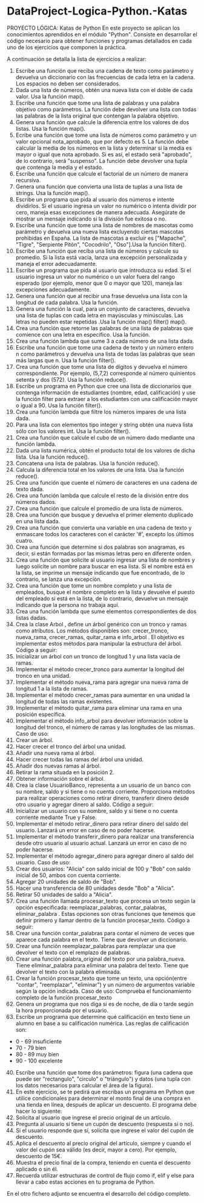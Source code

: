 # DataProject-Logica-Python.-Katas

PROYECTO LÓGICA: Katas de Python 
En este proyecto se aplican los conocimientos aprendidos en el módulo "Python". Consiste en desarrollar el código necesario para obtener funciones y programas detallados en cada uno de los ejercicios que componen la práctica.

A continuación se detalla la lista de ejercicios a realizar:

1. Escribe una función que reciba una cadena de texto como parámetro y devuelva un diccionario con las frecuencias de cada letra en la cadena. Los espacios no deben ser considerados.
2. Dada una lista de números, obtén una nueva lista con el doble de cada valor. Usa la función map().
3. Escribe una función que tome una lista de palabras y una palabra objetivo como parámetros. La función debe devolver una lista con todas las palabras de la lista original que contengan la palabra objetivo.
4. Genera una función que calcule la diferencia entre los valores de dos listas. Usa la función map().
5. Ecribe una función que tome una lista de números como parámetro y un valor opcional nota_aprobado, que por defecto es 5. La función debe calcular la media de los números en la lista y determinar si la media es mayor o igual que nota aprobado. Si es así, el estado será "aprobado", de lo contrario, será "suspenso". La función debe devolver una tupla que contenga la media y el estado.
6. Escribe una función que calcule el factorial de un número de manera recursiva.
7. Genera una función que convierta una lista de tuplas a una lista de strings. Usa la función map().
8. Escribe un programa que pida al usuario dos números e intente dividirlos. Si el usuario ingresa un valor no numérico o intenta dividir por cero, maneja esas excepciones de manera adecuada. Asegúrate de mostrar un mensaje indicando si la división fue exitosa o no.
9. Escribe una función que tome una lista de nombres de mascotas como parámetro y devuelva una nueva lista excluyendo ciertas mascotas prohibidas en España. La lista de mascotas a excluir es ["Mapache", "Tigre", "Serpiente Pitón", "Cocodrilo", "Oso"].Usa la función filter().
10. Escribe una función que reciba una lista de números y calcule su promedio. Si la lista está vacía, lanza una excepción personalizada y maneja el error adecuadamente.
11. Escribe un programa que pida al usuario que introduzca su edad. Si el usuario ingresa un valor no numérico o un valor fuera del rango esperado (por ejemplo, menor que 0 o mayor que 120), maneja las excepciones adecuadamente.
12. Genera una función que al recibir una frase devuelva una lista con la longitud de cada palabra. Usa la función.
13. Genera una función la cual, para un conjunto de caracteres, devuelva una lista de tuplas con cada letra en mayúsculas y minúsculas. Las letras no pueden estar repetidas .Usa la función map() filter() map().
14. Crea una función que retorne las palabras de una lista de palabras que comience con una letra en especifico. Usa la función.
15. Crea una función lambda que  sume 3 a cada número de una lista dada.
16. Escribe una función que tome una cadena de texto y un número entero n como parámetros y devuelva una lista de todas las palabras que sean más largas que n. Usa la función filter().
17. Crea una función que tome una lista de dígitos y devuelva el número correspondiente. Por ejemplo, (5,7,2) corresponde al número quinientos setenta y dos (572). Usa la función reduce().
18. Escribe un programa en Python que cree una lista de diccionarios que contenga información de estudiantes (nombre, edad, calificación) y use la función filter para extraer a los estudiantes con una calificación mayor o igual a 90. Usa la función filter().
19. Crea una función lambda que filtre los números impares de una lista dada.
20. Para una lista con elementos tipo integer y string obtén una nueva lista sólo con los valores int. Usa la función filter().
21. Crea una función que calcule el cubo de un número dado mediante una función lambda.
22. Dada una lista numérica, obtén el producto total de los valores de dicha lista. Usa la función reduce().
23. Concatena una lista de palabras. Usa la función reduce().
24. Calcula la diferencia total en los valores de una lista. Usa la función reduce().
25. Crea una función que cuente el número de caracteres en una cadena de texto dada.
26. Crea una función lambda que calcule el resto de la división entre dos números dados.
27. Crea una función que calcule el promedio de una lista de números.
28. Crea una función que busque y devuelva el primer elemento duplicado en una lista dada.
29. Crea una función que convierta una variable en una cadena de texto y enmascare todos los caracteres  con el carácter '#', excepto los últimos cuatro.
30. Crea una función que determine si dos palabras son anagramas, es decir, si están formadas por las mismas letras pero en diferente orden.
31. Crea una función que solicite al usuario ingresar una lista de nombres y luego solicite un nombre para buscar en esa lista. Si el nombre está en la lista, se imprime un mensaje indicando que fue encontrado, de lo contrario, se lanza una excepción.
32. Crea una función que tome un nombre completo y una lista de empleados, busque el nombre completo en la lista y devuelve el puesto del empleado si está en la lista, de lo contrario, devuelve un mensaje indicando que la persona no trabaja aquí.
33. Crea una función lambda que sume elementos correspondientes de dos listas dadas.
34. Crea la clase Arbol , define un árbol genérico con un tronco y ramas como atributos. Los métodos disponibles son: crecer_tronco, nueva_rama, crecer_ramas, quitar_rama e 
info_arbol . El objetivo es implementar estos métodos para manipular la estructura del árbol.
 Código a seguir:
 1. Inicializar un árbol con un tronco de longitud 1 y una lista vacía de ramas.
 2. Implementar el método crecer_tronco para aumentar la longitud del tronco en una unidad.
 3. Implementar el método nueva_rama para agregar una nueva rama de longitud 1 a la lista de ramas.
 4. Implementar el método crecer_ramas para aumentar en una unidad la longitud de todas las ramas existentes.
 5. Implementar el método quitar_rama para eliminar una rama en una posición específica.
 6. Implementar el método info_arbol para devolver información sobre la longitud del tronco, el número de ramas y las longitudes de las 
mismas.
 Caso de uso:
 1. Crear un árbol.
 2. Hacer crecer el tronco del árbol una unidad.
 3. Añadir una nueva rama al árbol.
 4. Hacer crecer todas las ramas del árbol una unidad.
 5. Añadir dos nuevas ramas al árbol.
 6. Retirar la rama situada en la posición 2.
 7. Obtener información sobre el árbol.
35. Crea la clase UsuarioBanco, representa a un usuario de un banco con su nombre, saldo y si tiene o no cuenta corriente. Proporciona métodos para realizar operaciones como retirar dinero, transferir dinero desde otro usuario y agregar dinero al saldo.
 Código a seguir:
 1. Inicializar un usuario con su nombre, saldo y si tiene o no cuenta corriente mediante True y False.
 2. Implementar el método retirar_dinero para retirar dinero del saldo del usuario. Lanzará un error en caso de no poder hacerse.
 3. Implementar el método transferir_dinero para realizar una transferencia desde otro usuario al usuario actual. Lanzará un error en caso de no poder hacerse.
 4. Implementar el método agregar_dinero para agregar dinero al saldo del usuario.
 Caso de uso:
  1. Crear dos usuarios: "Alicia" con saldo inicial de 100 y "Bob" con saldo inicial de 50, ambos con cuenta corriente.
  2. Agregar 20 unidades de saldo de "Bob".
  3. Hacer una transferencia de 80 unidades desde "Bob" a "Alicia".
  4. Retirar 50 unidades de saldo a "Alicia".
 37. Crea una función llamada procesar_texto que procesa un texto según la opción especificada: reemplazar_palabras, contar_palabras, eliminar_palabra . Estas opciones son otras funciones que tenemos que definir primero y llamar dentro de la función procesar_texto.
Código a seguir:
 1. Crear una función contar_palabras para contar el número de veces que aparece cada palabra en el texto. Tiene que devolver un diccionario.
 2. Crear una función reemplazar_palabras para remplazar una que devolver el texto con el remplazo de palabras.
 3. Crear una función palabra_original del texto por una palabra_nueva. Tiene eliminar_palabra para eliminar una palabra del texto. Tiene que devolver el texto con la palabra 
eliminada.
 4. Crear la función procesar_texto que tome un texto, una opción(entre "contar", "reemplazar", "eliminar") y un número de argumentos variable según la opción indicada.
 Caso de uso:
 Comprueba el funcionamiento completo de la función procesar_texto
38. Genera un programa que nos diga si es de noche, de día o tarde según la hora proporcionada por el usuario.
39. Escribe un programa que determine qué calificación en texto tiene un alumno en base a su calificación numérica. 
Las reglas de calificación son:
 - 0 - 69 insuficiente
 - 70 - 79 bien
 - 80 - 89 muy bien
 - 90 - 100 excelente
40. Escribe una función que tome dos parámetros: figura (una cadena que puede ser "rectangulo", "circulo" o "triángulo") y datos (una tupla con los datos necesarios para calcular el área de la figura).
41. En este ejercicio, se te pedirá que escribas un programa en Python que utilice condicionales para determinar el monto final de una compra en una tienda en línea, después de aplicar un descuento. El programa debe hacer lo siguiente:
 1. Solicita al usuario que ingrese el precio original de un artículo.
 2. Pregunta al usuario si tiene un cupón de descuento (respuesta sí o no).
 3. Si el usuario responde que sí, solicita que ingrese el valor del cupón de descuento.
 4. Aplica el descuento al precio original del artículo, siempre y cuando el valor del cupón sea válido (es decir, mayor 
a cero). Por ejemplo, descuento de 15€. 
5. Muestra el precio final de la compra, teniendo en cuenta el descuento aplicado o sin él. 
6. Recuerda utilizar estructuras de control de flujo como if, elif y else para llevar a cabo estas acciones en tu 
programa de Python.

En el otro fichero adjunto se encuentra el desarrollo del código completo.
